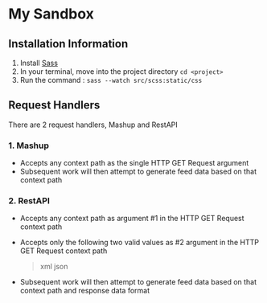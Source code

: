 My Sandbox
=========

Installation Information
------------------------

1. Install [Sass](http://sass-lang.com/tutorial)
2. In your terminal, move into the project directory `cd <project>`
3. Run the command : `sass --watch src/scss:static/css`

Request Handlers
----------------

There are 2 request handlers, Mashup and RestAPI

### 1. Mashup

- Accepts any context path as the single HTTP GET Request argument
- Subsequent work will then attempt to generate feed data based on that context path

### 2. RestAPI

- Accepts any context path as argument #1 in the HTTP GET Request context path
- Accepts only the following two valid values as #2 argument in the HTTP GET Request context path

	> xml
	> json
- Subsequent work will then attempt to generate feed data based on that context path and response data format